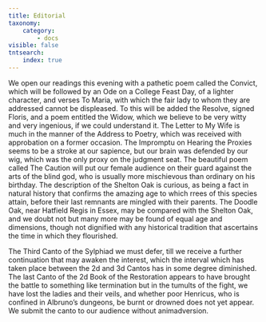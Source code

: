 ```yaml
---
title: Editorial
taxonomy:
    category:
        - docs
visible: false
tntsearch:
    index: true
---
```


We open our readings this evening with a pathetic poem called the Convict, which will be followed by an Ode on a College Feast Day, of a lighter character, and verses To Maria, with which the fair lady to whom they are addressed cannot be displeased. To this will be added the Resolve, signed Floris, and a poem entitled the Widow, which we believe to be very witty and very ingenious, if we could understand it. The Letter to My Wife is much in the manner of the Address to Poetry, which was received with approbation on a former occasion. The Impromptu on Hearing the Proxies seems to be a stroke at our sapience, but our brain was defended by our wig, which was the only proxy on the judgment seat. The beautiful poem called The Caution will put our female audience on their guard against the arts of the blind god, who is usually more mischievous than ordinary on his birthday. The description of the Shelton Oak is curious, as being a fact in natural history that confirms the amazing age to which rrees of this species attain, before their last remnants are mingled with their parents. The Doodle Oak, near Hatfield Regis in Essex, may be compared with the Shelton Oak, and we doubt not but many more may be found of equal age and dimensions, though not dignified with any historical tradition that ascertains the time in which they flourished.

The Third Canto of the Sylphiad we must defer, till we receive a further continuation that may awaken the interest, which the interval which has taken place between the 2d and 3d Cantos has in some degree diminished. The last Canto of the 2d Book of the Restoration appears to have brought the battle to something like termination but in the tumults of the fight, we have lost the ladies and their veils, and whether poor Henricus, who is confined in Albruno’s dungeons, be burnt or drowned does not yet appear. We submit the canto to our audience without animadversion.